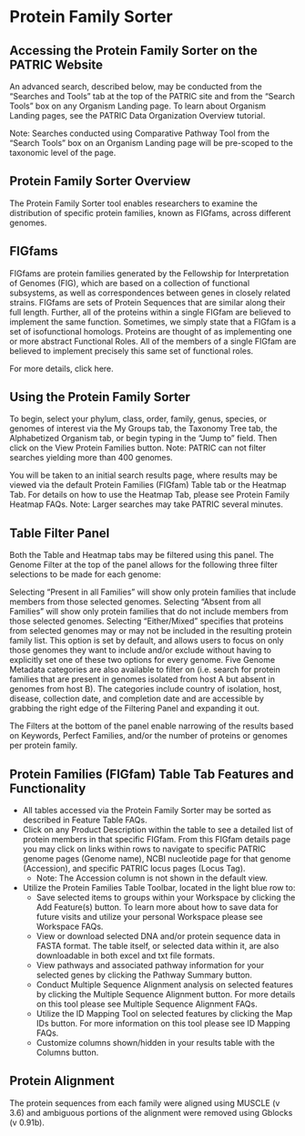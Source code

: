 # Protein Family Sorter

## Accessing the Protein Family Sorter on the PATRIC Website
An advanced search, described below, may be conducted from the “Searches and Tools” tab at the top of the PATRIC site and from the “Search Tools” box on any Organism Landing page. To learn about Organism Landing pages, see the PATRIC Data Organization Overview tutorial.

Note: Searches conducted using Comparative Pathway Tool from the “Search Tools” box on an Organism Landing page will be pre-scoped to the taxonomic level of the page.

## Protein Family Sorter Overview
The Protein Family Sorter tool enables researchers to examine the distribution of specific protein families, known as FIGfams, across different genomes.

## FIGfams
FIGfams are protein families generated by the Fellowship for Interpretation of Genomes (FIG), which are based on a collection of functional subsystems, as well as correspondences between genes in closely related strains. FIGfams are sets of Protein Sequences that are similar along their full length. Further, all of the proteins within a single FIGfam are believed to implement the same function. Sometimes, we simply state that a FIGfam is a set of isofunctional homologs. Proteins are thought of as implementing one or more abstract Functional Roles. All of the members of a single FIGfam are believed to implement precisely this same set of functional roles.

For more details, click here.

## Using the Protein Family Sorter

To begin, select your phylum, class, order, family, genus, species, or genomes of interest via the My Groups tab, the Taxonomy Tree tab, the Alphabetized Organism tab, or begin typing in the “Jump to” field. Then click on the View Protein Families button. Note: PATRIC can not filter searches yielding more than 400 genomes.

You will be taken to an initial search results page, where results may be viewed via the default Protein Families (FIGfam) Table tab or the Heatmap Tab. For details on how to use the Heatmap Tab, please see Protein Family Heatmap FAQs. Note: Larger searches may take PATRIC several minutes.

## Table Filter Panel
Both the Table and Heatmap tabs may be filtered using this panel. The Genome Filter at the top of the panel allows for the following three filter selections to be made for each genome:

Selecting “Present in all Families” will show only protein families that include members from those selected genomes.
Selecting “Absent from all Families” will show only protein families that do not include members from those selected genomes.
Selecting “Either/Mixed” specifies that proteins from selected genomes may or may not be included in the resulting protein family list. This option is set by default, and allows users to focus on only those genomes they want to include and/or exclude without having to explicitly set one of these two options for every genome.
Five Genome Metadata categories are also available to filter on (i.e. search for protein families that are present in genomes isolated from host A but absent in genomes from host B). The categories include country of isolation, host, disease, collection date, and completion date and are accessible by grabbing the right edge of the Filtering Panel and expanding it out.

The Filters at the bottom of the panel enable narrowing of the results based on Keywords, Perfect Families, and/or the number of proteins or genomes per protein family.

## Protein Families (FIGfam) Table Tab Features and Functionality
- All tables accessed via the Protein Family Sorter may be sorted as described in Feature Table FAQs.
- Click on any Product Description within the table to see a detailed list of protein members in that specific FIGfam. From this FIGfam details page you may click on links within rows to navigate to specific PATRIC genome pages (Genome name), NCBI nucleotide page for that genome (Accession), and specific PATRIC locus pages (Locus Tag).
    - Note: The Accession column is not shown in the default view.
- Utilize the Protein Families Table Toolbar, located in the light blue row to:
    - Save selected items to groups within your Workspace by clicking the Add Feature(s) button. To learn more about how to save data for future visits and utilize your personal Workspace please see Workspace FAQs.
    - View or download selected DNA and/or protein sequence data in FASTA format. The table itself, or selected data within it, are also downloadable in both excel and txt file formats.
    - View pathways and associated pathway information for your selected genes by clicking the Pathway Summary button.
    - Conduct Multiple Sequence Alignment analysis on selected features by clicking the Multiple Sequence Alignment button. For more details on this tool please see Multiple Sequence Alignment FAQs.
    - Utilize the ID Mapping Tool on selected features by clicking the Map IDs button. For more information on this tool please see ID Mapping FAQs.
    - Customize columns shown/hidden in your results table with the Columns button.

## Protein Alignment
The protein sequences from each family were aligned using MUSCLE (v 3.6) and
ambiguous portions of the alignment were removed using Gblocks (v 0.91b).